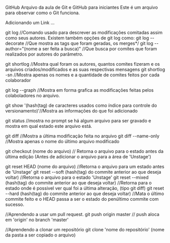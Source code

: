GitHub
Arquivo da aula de Git e GitHub para iniciantes
Este é um arquivo para observar como o Git funciona.

Adicionando um Link ...

git log //Comando usado para descrever as modificações comitadas assim como seus autores.
Existem também opções de git log como:
git log --decorate //Que mostra as tags que foram geradas, os merges*/
git log --author="(nome a ser feita a busca)" //Que busca por comites que foram realizados por autores do parâmetro.

git shortlog //Mostra qual foram os autores, quantos comites fizeram e os arquivos criados/modificados e as suas respectivas mensagens
git shortlog -sn //Mostra apenas os nomes e a quantidade de comites feitos por cada colaborador

git log --graph //Mostra em forma grafica as modificações feitas pelos colaboladores no arquivo.

git show '(hash(tag) de caracteres usados como índice para controle do versionamento)'//Mostra as informações do que foi adicionado

git status //mostra no prompt se há algum arquivo para ser gravado e mostra em qual estado este arquivo está.

git diff //Mostra a última modificação feita no arquivo
git diff --name-only //Mostra apenas o nome do último arquivo modificado

git checkout (nome do arquivo) // Retorna o arquivo para o estado antes da última edição (Antes de adicionar o arquivo para a área de 'Unstage')

git reset HEAD (nome do arquivo) //Retorna o arquivo para um estado antes de 'Unstage'
git reset --soft (hash(tag) do commite anterior ao que deseja voltar) //Retorna o arquivo para o estado 'Unstage'
git reset --mixed (hash(tag) do commite anterior ao que deseja voltar) //Retorna para o estado onde é possivel ver qual foi a última alteração, (tipo git diff)
git reset --hard (hash(tag) do commite anterior ao que deseja voltar) //Mata o último commite feito e o HEAD passa a ser o estado do penúltimo commite com sucesso.

//Aprendendo a usar um pull request. 
git push origin master // push aloca em 'origin' no branch 'master'

//Aprendendo a clonar um repositório 
git clone 'nome do repositório' (nome da pasta a ser copiado o arquivo)